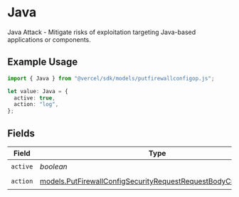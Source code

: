 # Java

Java Attack - Mitigate risks of exploitation targeting Java-based applications or components.

## Example Usage

```typescript
import { Java } from "@vercel/sdk/models/putfirewallconfigop.js";

let value: Java = {
  active: true,
  action: "log",
};
```

## Fields

| Field                                                                                                                                    | Type                                                                                                                                     | Required                                                                                                                                 | Description                                                                                                                              |
| ---------------------------------------------------------------------------------------------------------------------------------------- | ---------------------------------------------------------------------------------------------------------------------------------------- | ---------------------------------------------------------------------------------------------------------------------------------------- | ---------------------------------------------------------------------------------------------------------------------------------------- |
| `active`                                                                                                                                 | *boolean*                                                                                                                                | :heavy_check_mark:                                                                                                                       | N/A                                                                                                                                      |
| `action`                                                                                                                                 | [models.PutFirewallConfigSecurityRequestRequestBodyCrsJavaAction](../models/putfirewallconfigsecurityrequestrequestbodycrsjavaaction.md) | :heavy_check_mark:                                                                                                                       | N/A                                                                                                                                      |